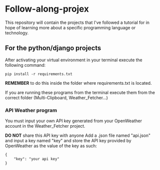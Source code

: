 # Follow-along-projex
This repository will contain the projects that I've followed a tutorial for in hope of learning more about a specific programming language or technology.

## For the python/django projects
After activating your virtual environment in your terminal execute the following command:
```
pip install -r requirements.txt
```

**REMEMBER** to do this inside the folder where requirements.txt is located.

If you are running these programs from the terminal execute them from the correct folder (Multi-Clipboard, Weather_Fetcher...)

### API Weather program
You must input your own API key generated from your OpenWeather account in the Weather_Fetcher project.

**DO NOT** share this API key with anyone
Add a .json file named "api.json" and input a key named "key" and store the API key provided by OpenWeather as the value of the key as such:

```
{
    "key": "your api key"
}
```
